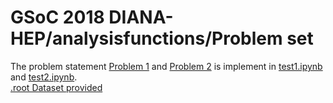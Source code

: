 # GSoC 2018 DIANA-HEP/analysisfunctions/Problem set
The problem statement [Problem 1](problem1.md) and [Problem 2](problem2.md) is implement in [test1.ipynb](test1.ipynb) and [test2.ipynb](test2.ipynb).
<br>
[.root Dataset provided](HZZ.root)

